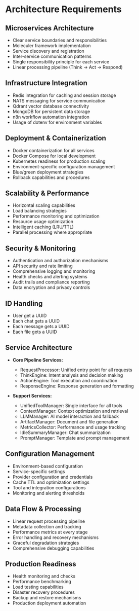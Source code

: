 # Architecture Requirements

## Microservices Architecture
- Clear service boundaries and responsibilities
- Moleculer framework implementation
- Service discovery and registration
- Inter-service communication patterns
- Single responsibility principle for each service
- Linear processing pipeline (Think → Act → Respond)

## Infrastructure Integration
- Redis integration for caching and session storage
- NATS messaging for service communication
- Qdrant vector database connectivity
- MongoDB for persistent data storage
- n8n workflow automation integration
- Usage of dotenv for environment variables

## Deployment & Containerization
- Docker containerization for all services
- Docker Compose for local development
- Kubernetes readiness for production scaling
- Environment-specific configuration management
- Blue/green deployment strategies
- Rollback capabilities and procedures

## Scalability & Performance
- Horizontal scaling capabilities
- Load balancing strategies
- Performance monitoring and optimization
- Resource usage optimization
- Intelligent caching (LRU/TTL)
- Parallel processing where appropriate

## Security & Monitoring
- Authentication and authorization mechanisms
- API security and rate limiting
- Comprehensive logging and monitoring
- Health checks and alerting systems
- Audit trails and compliance reporting
- Data encryption and privacy controls

## ID Handling
- User get a UUID
- Each chat gets a UUID
- Each message gets a UUID
- Each file gets a UUID

## Service Architecture
- **Core Pipeline Services:**
  - RequestProcessor: Unified entry point for all requests
  - ThinkEngine: Intent analysis and decision making
  - ActionEngine: Tool execution and coordination
  - ResponseEngine: Response generation and formatting

- **Support Services:**
  - UnifiedToolManager: Single interface for all tools
  - ContextManager: Context optimization and retrieval
  - LLMManager: AI model interaction and fallback
  - ArtifactManager: Document and file generation
  - MetricsCollector: Performance and usage tracking
  - IdleSummaryManager: Chat summarization
  - PromptManager: Template and prompt management

## Configuration Management
- Environment-based configuration
- Service-specific settings
- Provider configuration and credentials
- Cache TTL and optimization settings
- Tool and integration configurations
- Monitoring and alerting thresholds

## Data Flow & Processing
- Linear request processing pipeline
- Metadata collection and tracking
- Performance metrics at every stage
- Error handling and recovery mechanisms
- Graceful degradation strategies
- Comprehensive debugging capabilities

## Production Readiness
- Health monitoring and checks
- Performance benchmarking
- Load testing capabilities
- Disaster recovery procedures
- Backup and restore mechanisms
- Production deployment automation
